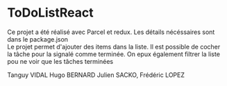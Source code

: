 # ToDoListReact
Ce projet a été réalisé avec Parcel et redux. Les détails nécéssaires sont dans le package.json<br />
Le projet permet d'ajouter des items dans la liste. Il est possible de cocher la tâche pour la signalé comme terminée. On epux également filtrer la liste pou ne voir que les tâches terminées<br />

Tanguy VIDAL Hugo BERNARD Julien SACKO, Frédéric LOPEZ
